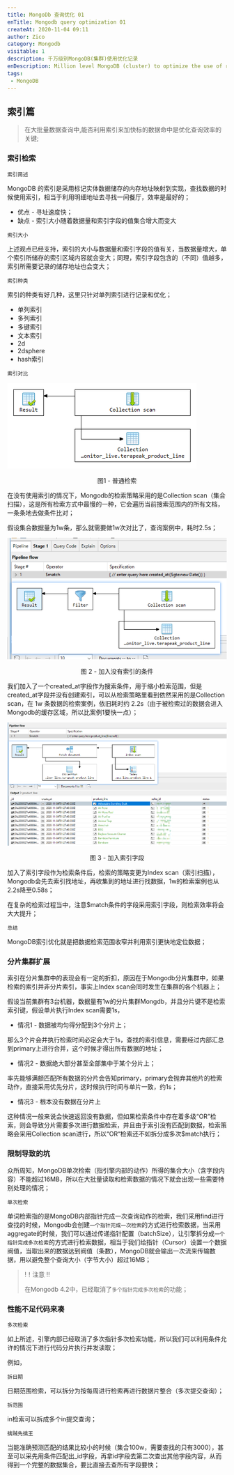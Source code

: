 ```yaml
---
title: MongoDb 查询优化 01
enTitle: Mongodb query optimization 01
createAt: 2020-11-04 09:11
author: Zico
category: Mongodb
visitable: 1
description: 千万级别MongoDB(集群)使用优化记录
enDescription: Million level MongoDB (cluster) to optimize the use of records
tags:
 - MongoDB
---
```


## 索引篇

> 在大批量数据查询中,能否利用索引来加快标的数据命中是优化查询效率的关键;

### 索引检索

`索引简述`

MongoDB 的索引是采用标记实体数据储存的内存地址映射到实现，查找数据的时候使用索引，相当于利用明细地址去寻找一间餐厅，效率是最好的；

- 优点 - 寻址速度快；
- 缺点 - 索引大小随着数据量和索引字段的值集合增大而变大

`索引大小`

上述观点已经支持，索引的大小与数据量和索引字段的值有关，当数据量增大，单个索引所储存的索引区域内容就会变大；同理，索引字段包含的（不同）值越多，索引所需要记录的储存地址也会变大；

`索引种类`

索引的种类有好几种，这里只针对单列索引进行记录和优化；

- 单列索引
- 多列索引
- 多键索引
- 文本索引
- 2d
- 2dsphere
- hash索引

`索引对比`

![image-20201105090104291](https://raw.githubusercontent.com/zicokuo/zicoPicoGo/master/blog/imgs/20201105092307.png)

<center>图1 - 普通检索</center>

在没有使用索引的情况下，Mongodb的检索策略采用的是Collection scan（集合扫描），这是所有检索方式中最慢的一种，它会遍历当前搜索范围内的所有文档，一条条地去做条件比对；

假设集合数据量为1w条，那么就需要做1w次对比了，查询案例中，耗时2.5s；



![image-20201105092852772](https://raw.githubusercontent.com/zicokuo/zicoPicoGo/master/blog/imgs/20201105092854.png)

<center>图 2 - 加入没有索引的条件</center>

我们加入了一个created_at字段作为搜索条件，用于缩小检索范围，但是created_at字段并没有创建索引，可以从检索策略里看到依然采用的是Collection scan，在 1w 条数据的检索案例，依旧耗时约 2.2s（由于被检索过的数据会进入Mongodb的缓存区域，所以比案例1要快一点）；



![image-20201105093336772](https://raw.githubusercontent.com/zicokuo/zicoPicoGo/master/blog/imgs/20201105093338.png)

<center>图 3 - 加入索引字段</center>

加入了索引字段作为检索条件后，检索的策略变更为Index scan（索引扫描），Mongodb会先去索引找地址，再收集到的地址进行找数据，1w的检索案例也从2.2s降至0.58s；

在复杂的检索过程当中，注意$match条件的字段采用索引字段，则检索效率将会大大提升；

`总结`

MongoDB索引优化就是把数据检索范围收窄并利用索引更快地定位数据；

### 分片集群扩展

索引在分片集群中的表现会有一定的折扣，原因在于Mongodb分片集群中，如果检索的索引并非分片索引，事实上Index scan会同时发生在集群的各个机器上；

假设当前集群有3台机器，数据量有1w的分片集群Mongdb，并且分片键不是检索索引键，假设单片执行Index scan需要1s，

- 情况1 - 数据被均匀得分配到3个分片上；

那么3个片会并执行检索时间必定会大于1s，查找的索引信息，需要经过内部汇总到primary上进行合并，这个时候才得出所有数据的地址；

- 情况2 - 数据绝大部分甚至全部集中于某个分片上；

率先能够满额匹配所有数据的分片会告知primary，primary会抛弃其他片的检索动作，直接采用优先分片，这时候执行时间与单片一致，约1s；

- 情况3 - 根本没有数据在分片上

这种情况一般来说会快速返回没有数据，但如果检索条件中存在着多级“OR”检索，则会导致分片需要多次进行数据检索，并且由于索引没有匹配到数据，检索策略会采用Collection scan进行，所以“OR“检索还不如拆分成多次$match执行；

### 限制导致的坑

众所周知，MongoDB单次检索（指引擎内部的动作）所得的集合大小（含字段内容）不能超过16MB，所以在大批量读取和检索数据的情况下就会出现一些需要特别处理的情况；

`单次检索`

单词检索指的是MongoDB内部指针完成一次查询动作的检索，我们采用find进行查找的时候，Mongodb会创建`一个指针完成一次检索`的方式进行检索数据，当采用aggregate的时候，我们可以通过传递指针配置（batchSize），让引擎拆分成`一个指针完成多次检索`的方式进行检索数据，相当于我们给指针（Cursor）设置一个数据阀值，当取出来的数据达到阀值（条数），MongoDB就会输出一次流来传输数据，用以避免整个查询大小（字节大小）超过16MB；

> !！注意 !!
>
> 在Mongodb 4.2中，已经取消了`多个指针完成多次检索`的功能；

### 性能不足代码来凑

`多次检索`

如上所述，引擎内部已经取消了多次指针多次检索功能，所以我们可以利用条件允许的情况下进行代码分片执行并发读取；

例如，

`拆日期`

日期范围检索，可以拆分为按每周进行检索再进行数据片整合（多次提交查询）；

`拆范围`

in检索可以拆成多个in提交查询；

`擒贼先擒王`

当能准确预测匹配的结果比较小的时候（集合100w，需要查找的只有3000），甚至可以采先用条件匹配出_id字段，再拿id字段去第二次查出其他字段内容，从而得到一个完整的数据集合，要比直接去查所有字段要快；
